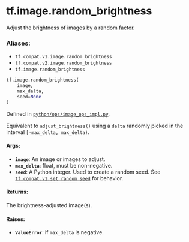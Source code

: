 <div itemscope itemtype="http://developers.google.com/ReferenceObject">
<meta itemprop="name" content="tf.image.random_brightness" />
<meta itemprop="path" content="Stable" />
</div>

# tf.image.random_brightness

Adjust the brightness of images by a random factor.

### Aliases:

* `tf.compat.v1.image.random_brightness`
* `tf.compat.v2.image.random_brightness`
* `tf.image.random_brightness`

``` python
tf.image.random_brightness(
    image,
    max_delta,
    seed=None
)
```



Defined in [`python/ops/image_ops_impl.py`](/code/stable/tensorflow/python/ops/image_ops_impl.py).

<!-- Placeholder for "Used in" -->

Equivalent to `adjust_brightness()` using a `delta` randomly picked in the
interval `[-max_delta, max_delta)`.

#### Args:


* <b>`image`</b>: An image or images to adjust.
* <b>`max_delta`</b>: float, must be non-negative.
* <b>`seed`</b>: A Python integer. Used to create a random seed. See
  <a href="../../tf/compat/v1/set_random_seed.md"><code>tf.compat.v1.set_random_seed</code></a> for behavior.


#### Returns:

The brightness-adjusted image(s).



#### Raises:


* <b>`ValueError`</b>: if `max_delta` is negative.